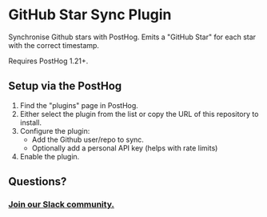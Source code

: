 # GitHub Star Sync Plugin

Synchronise Github stars with PostHog. Emits a "GitHub Star" for each star with the correct timestamp.

Requires PostHog 1.21+.

## Setup via the PostHog

1. Find the "plugins" page in PostHog.
2. Either select the plugin from the list or copy the URL of this repository to install.
3. Configure the plugin:
   - Add the Github user/repo to sync. 
   - Optionally add a personal API key (helps with rate limits)
4. Enable the plugin.

## Questions?

### [Join our Slack community.](https://join.slack.com/t/posthogusers/shared_invite/enQtOTY0MzU5NjAwMDY3LTc2MWQ0OTZlNjhkODk3ZDI3NDVjMDE1YjgxY2I4ZjI4MzJhZmVmNjJkN2NmMGJmMzc2N2U3Yjc3ZjI5NGFlZDQ)
